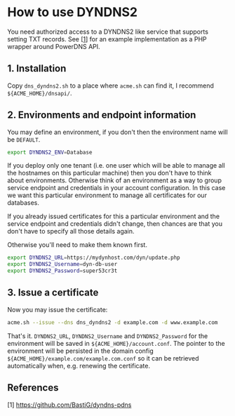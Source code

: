 # How to use DYNDNS2

You need authorized access to a DYNDNS2 like service that supports setting TXT records. See [[1](#references)] for an example implementation as a PHP wrapper around PowerDNS API.

## 1. Installation

Copy `dns_dyndns2.sh` to a place where `acme.sh` can find it, I recommend `${ACME_HOME}/dnsapi/`.

## 2. Environments and endpoint information

You may define an environment, if you don't then the environment name will be `DEFAULT`.
```bash
export DYNDNS2_ENV=Database
```
If you deploy only one tenant (i.e. one user which will be able to manage all the hostnames on this particular machine) then you don't have to think about environments. Otherwise think of an environment as a way to group service endpoint and credentials in your account configuration. In this case we want this particular environment to manage all certificates for our databases.

If you already issued certificates for this a particular environment and the service endpoint and credentials didn't change, then chances are that you don't have to specify all those details again.

Otherwise you'll need to make them known first.
```bash
export DYNDNS2_URL=https://mydynhost.com/dyn/update.php
export DYNDNS2_Username=dyn-db-user
export DYNDNS2_Password=super53cr3t
```

## 3. Issue a certificate

Now you may issue the certificate:
```bash
acme.sh --issue --dns dns_dyndns2 -d example.com -d www.example.com
```

That's it. `DYNDNS2_URL`, `DYNDNS2_Username` and `DYNDNS2_Password` for the environment will be saved in `${ACME_HOME}/account.conf`. The pointer to the environment will be persisted in the domain config `${ACME_HOME}/example.com/example.com.conf` so it can be retrieved automatically when, e.g. renewing the certificate.

## References

[1] https://github.com/BastiG/dyndns-pdns

